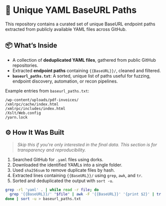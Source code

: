 # 🧾 Unique YAML BaseURL Paths 

This repository contains a curated set of unique BaseURL endpoint paths extracted from publicly available YAML files across GitHub.

## 📦 What’s Inside

- A collection of **deduplicated YAML files**, gathered from public GitHub repositories.
- Extracted **endpoint paths** containing `{{BaseURL}}/`, cleaned and filtered.
- **`baseurl_paths.txt`**: A sorted, unique list of paths useful for fuzzing, endpoint discovery, automation, or recon pipelines.

Example entries from `baseurl_paths.txt`:

```
/wp-content/uploads/pdf-invoices/
/xmlrpc/cache/index.html
/xmlrpc/includes/index.html
/Xslt/Web.config
/yarn.lock
```


## ⚙️ How It Was Built

> _Skip this if you're only interested in the final data. This section is for transparency and reproducibility._

1. Searched GitHub for `.yaml` files using dorks.
2. Downloaded the identified YAMLs into a single folder.
3. Used `sha256sum` to remove duplicate files by hash.
4. Extracted lines containing `{{BaseURL}}/` using `grep`, `awk`, and `tr`.
5. Sorted and deduplicated the output with `sort -u`.

```bash
grep -rl 'yaml' . | while read -r file; do
  grep '{{BaseURL}}/' "$file" | awk -F '{{BaseURL}}' '{print $2}' | tr -d '"'\'''
done | sort -u > baseurl_paths.txt
```

